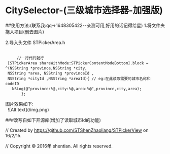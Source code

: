 # CitySelector-(三级城市选择器-加强版)

##使用方法:(联系我:qq->1648305422--亲测可用,好用的话记得给星)
1.将文件夹拖入项目(删去图片)
<div></div>
2.导入头文件 STPickerArea.h
<pre><code>
     //一行代码就行
 [STPickerArea shareWithMode:STPickerContentModeBottom].block = ^(NSString *province,NSString *city, 
 NSString *area, NSString *provinceId ,
 NSString *cityId ,NSString *areaId){ // eg:在此读取需要的城市名称和codeID  
   NSLog(@"province:%@,city:%@,area:%@",province,city,area); 
       };
</code></pre>
       
 <div>图片效果如下:</div>  
![Alt text](/img.png)

###改写自如下开源库(增加了读取城市Id的功能)

//  Created by https://github.com/STShenZhaoliang/STPickerView on 16/2/15.

//  Copyright © 2016年 shentian. All rights reserved.
